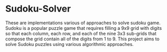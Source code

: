 # Sudoku-Solver
These are implementations various of approaches to solve sudoku game. <br>
Sudoku is a popular puzzle game that requires filling a 9x9 grid with digits so that each column, each row, and each of the nine 3x3 sub-grids that compose the grid contain all of the digits from 1 to 9. This project aims to solve Sudoku puzzles using various algorithmic approaches.
